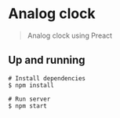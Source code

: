 # Analog clock

> Analog clock using Preact

## Up and running

```console
# Install dependencies
$ npm install

# Run server
$ npm start
```
